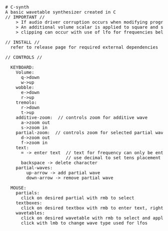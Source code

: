 <pre>
# C-synth
A basic wavetable synthesizer created in C 
// IMPORTANT // 
    > If audio driver corruption occurs when modifying program, restart computer to reset driver. 
    > An additional volume scalar is applied to square and saw waves due to harsh increase in volume 
    > clipping can occur with use of lfo for frequencies below 150hz 
    
// INSTALL // 
  refer to release page for required external dependencies 

// CONTROLS // 

  KEYBOARD: 
    Volume: 
      q->down 
      w->up 
    wobble: 
      e->down 
      r->up 
    tremolo: 
      r->down 
      t->up 
    additive-zoom:  // controls zoom for additive wave 
      a->zoom out 
      s->zoom in 
    partial-zoom:  // controls zoom for selected partial wave 
      d->zoom out 
      f->zoom in 
    text: 
      = -> enter text  // text for frequency can only be entered when max text length is reached 
                       // use decimal to set tens placement 
      backspace -> delete character 
    partial-waves: 
        up-arrow -> add partial wave 
        down-arrow -> remove partial wave 

  MOUSE: 
    partials:
      click on desired partial with rmb to select 
    textboxes: 
      click on desired textbox with rmb to enter text, right click to deselect 
    wavetables: 
      click on desired wavetable with rmb to select and apply to selected partial 
      click with lmb to change wave type used for lfos 
</pre>


    
    
    
    

